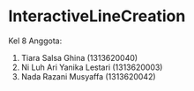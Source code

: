 # InteractiveLineCreation

Kel 8
Anggota: 
1. Tiara Salsa Ghina (1313620040)
2. Ni Luh Ari Yanika Lestari (1313620003)
3. Nada Razani Musyaffa (1313620042)
